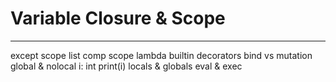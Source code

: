 # Variable Closure & Scope


---
except scope
list comp scope
lambda
builtin
decorators
bind vs mutation
global & nolocal
    i: int
    print(i)
locals & globals
eval & exec
